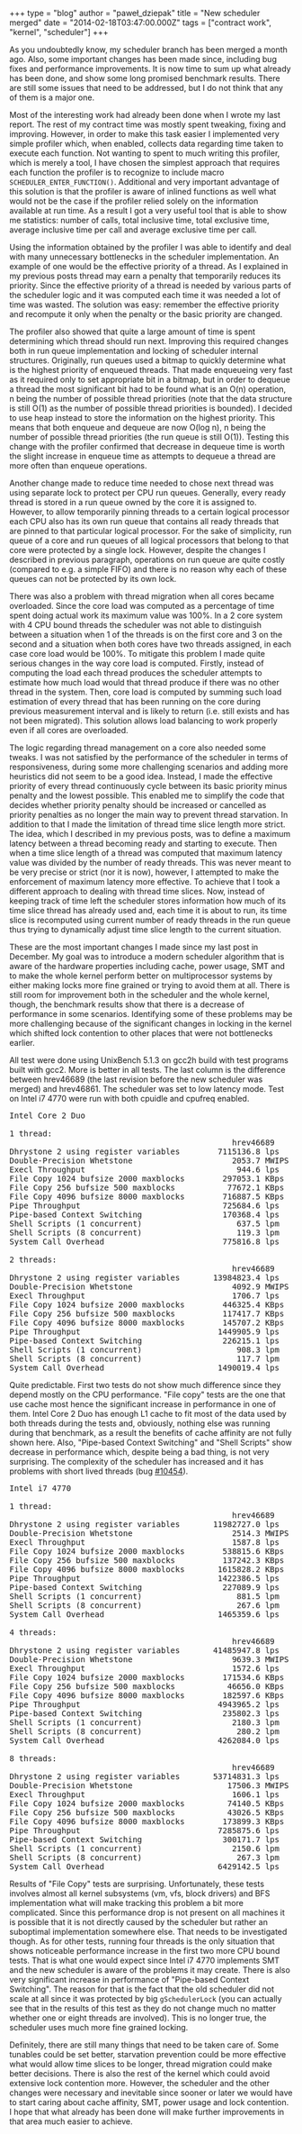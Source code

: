 +++
type = "blog"
author = "paweł_dziepak"
title = "New scheduler merged"
date = "2014-02-18T03:47:00.000Z"
tags = ["contract work", "kernel", "scheduler"]
+++

As you undoubtedly know, my scheduler branch has been merged a month ago. Also, some important changes has been made since, including bug fixes and performance improvements. It is now time to sum up what already has been done, and show some long promised benchmark results. There are still some issues that need to be addressed, but I do not think that any of them is a major one.
<!--break-->
Most of the interesting work had already been done when I wrote my last report. The rest of my contract time was mostly spent tweaking, fixing and improving. However, in order to make this task easier I implemented very simple profiler which, when enabled, collects data regarding time taken to execute each function. Not wanting to spent to much writing this profiler, which is merely a tool, I have chosen the simplest approach that requires each function the profiler is to recognize to include macro <code>SCHEDULER_ENTER_FUNCTION()</code>. Additional and very important advantage of this solution is that the profiler is aware of inlined functions as well what would not be the case if the profiler relied solely on the information available at run time. As a result I got a very useful tool that is able to show me statistics: number of calls, total inclusive time, total exclusive time, average inclusive time per call and average exclusive time per call.

Using the information obtained by the profiler I was able to identify and deal with many unnecessary bottlenecks in the scheduler implementation. An example of one would be the effective priority of a thread. As I explained in my previous posts thread may earn a penalty that temporarily reduces its priority. Since the effective priority of a thread is needed by various parts of the scheduler logic and it was computed each time it was needed a lot of time was wasted. The solution was easy: remember the effective priority and recompute it only when the penalty or the basic priority are changed.

The profiler also showed that quite a large amount of time is spent determining which thread should run next. Improving this required changes both in run queue implementation and locking of scheduler internal structures. Originally, run queues used a bitmap to quickly determine what is the highest priority of enqueued threads. That made enqueueing very fast as it required only to set appropriate bit in a bitmap, but in order to dequeue a thread the most significant bit had to be found what is an O(n) operation, n being the number of possible thread priorities (note that the data structure is still O(1) as the number of possible thread priorities is bounded). I decided to use heap instead to store the information on the highest priority. This means that both enqueue and dequeue are now O(log n), n being the number of possible thread priorities (the run queue is still O(1)). Testing this change with the profiler confirmed that decrease in dequeue time is worth the slight increase in enqueue time as attempts to dequeue a thread are more often than enqueue operations.

Another change made to reduce time needed to chose next thread was using separate lock to protect per CPU run queues. Generally, every ready thread is stored in a run queue owned by the core it is assigned to. However, to allow temporarily pinning threads to a certain logical processor each CPU also has its own run queue that contains all ready threads that are pinned to that particular logical processor. For the sake of simplicity, run queue of a core and run queues of all logical processors that belong to that core were protected by a single lock. However, despite the changes I described in previous paragraph, operations on run queue are quite costly (compared to e.g. a simple FIFO) and there is no reason why each of these queues can not be protected by its own lock.

There was also a problem with thread migration when all cores became overloaded. Since the core load was computed as a percentage of time spent doing actual work its maximum value was 100%. In a 2 core system with 4 CPU bound threads the scheduler was not able to distinguish between a situation when 1 of the threads is on the first core and 3 on the second and a situation when both cores have two threads assigned, in each case core load would be 100%. To mitigate this problem I made quite serious changes in the way core load is computed. Firstly, instead of computing the load each thread produces the scheduler attempts to estimate how much load would that thread produce if there was no other thread in the system. Then, core load is computed by summing such load estimation of every thread that has been running on the core during previous measurement interval and is likely to return (i.e. still exists and has not been migrated). This solution allows load balancing to work properly even if all cores are overloaded.

The logic regarding thread management on a core also needed some tweaks. I was not satisfied by the performance of the scheduler in terms of responsiveness, during some more challenging scenarios and adding more heuristics did not seem to be a good idea. Instead, I made the effective priority of every thread continuously cycle between its basic priority minus penalty and the lowest possible. This enabled me to simplify the code that decides whether priority penalty should be increased or cancelled as priority penalties as no longer the main way to prevent thread starvation. In addition to that I made the limitation of thread time slice length more strict. The idea, which I described in my previous posts, was to define a maximum latency between a thread becoming ready and starting to execute. Then when a time slice length of a thread was computed that maximum latency value was divided by the number of ready threads. This was never meant to be very precise or strict (nor it is now), however, I attempted to make the enforcement of maximum latency more effective. To achieve that I took a different approach to dealing with thread time slices. Now, instead of keeping track of time left the scheduler stores information how much of its time slice thread has already used and, each time it is about to run, its time slice is recomputed using current number of ready threads in the run queue thus trying to dynamically adjust time slice length to the current situation.

These are the most important changes I made since my last post in December. My goal was to introduce a modern scheduler algorithm that is aware of the hardware properties including cache, power usage, SMT and to make the whole kernel perform better on multiprocessor systems by either making locks more fine grained or trying to avoid them at all. There is still room for improvement both in the scheduler and the whole kernel, though, the benchmark results show that there is a decrease of performance in some scenarios. Identifying some of these problems may be more challenging because of the significant changes in locking in the kernel which shifted lock contention to other places that were not bottlenecks earlier.

All test were done using UnixBench 5.1.3 on gcc2h build with test programs built with gcc2. More is better in all tests. The last column is the difference between hrev46689 (the last revision before the new scheduler was merged) and hrev46861. The scheduler was set to low latency mode. Test on Intel i7 4770 were run with both cpuidle and cpufreq enabled.

<pre>
Intel Core 2 Duo

1 thread:
                                               hrev46689            hrev46861
Dhrystone 2 using register variables        7115136.8 lps        7280919.5 lps      2.3%
Double-Precision Whetstone                     2053.7 MWIPS         2053.3 MWIPS    0.0%
Execl Throughput                                944.6 lps           1089.3 lps     15.3%
File Copy 1024 bufsize 2000 maxblocks        297053.1 KBps        333946.7 KBps    12.4%
File Copy 256 bufsize 500 maxblocks           77672.1 KBps         88647.2 KBps    14.1%
File Copy 4096 bufsize 8000 maxblocks        716887.5 KBps        788334.1 KBps    10.0%
Pipe Throughput                              725684.6 lps         860490.1 lps     18.6%
Pipe-based Context Switching                 170368.4 lps         128296.0 lps    -24.7%
Shell Scripts (1 concurrent)                    637.5 lpm            573.9 lpm    -10.0%
Shell Scripts (8 concurrent)                    119.3 lpm             81.6 lpm    -31.6%
System Call Overhead                         775816.8 lps         960850.4 lps     23.9%

2 threads:
                                               hrev46689            hrev46861
Dhrystone 2 using register variables       13984823.4 lps       14114026.6 lps      0.9%
Double-Precision Whetstone                     4092.9 MWIPS         4099.5 MWIPS    0.2%
Execl Throughput                               1706.7 lps           1941.1 lps     13.7%
File Copy 1024 bufsize 2000 maxblocks        446325.4 KBps        457893.4 KBps     2.6%
File Copy 256 bufsize 500 maxblocks          117417.7 KBps        119450.6 KBps     1.7%
File Copy 4096 bufsize 8000 maxblocks        145707.2 KBps       1076602.3 KBps   638.9%
Pipe Throughput                             1449905.9 lps        1711562.9 lps     18.0%
Pipe-based Context Switching                 226215.1 lps         190808.2 lps    -15.7%
Shell Scripts (1 concurrent)                    908.3 lpm            685.8 lpm    -24.5%
Shell Scripts (8 concurrent)                    117.7 lpm             75.4 lpm    -35.9%
System Call Overhead                        1490019.4 lps        1830241.4 lps     22.8%
</pre>

Quite predictable. First two tests do not show much difference since they depend mostly on the CPU performance. "File copy" tests are the one that use cache most hence the significant increase in performance in one of them. Intel Core 2 Duo has enough L1 cache to fit most of the data used by both threads during the tests and, obviously, nothing else was running during that benchmark, as a result the benefits of cache affinity are not fully shown here. Also, "Pipe-based Context Switching" and "Shell Scripts" show decrease in performance which, despite being a bad thing, is not very surprising. The complexity of the scheduler has increased and it has problems with short lived threads (bug <a href="https://dev.haiku-os.org/ticket/10454">#10454</a>).

<pre>
Intel i7 4770

1 thread:
                                               hrev46689            hrev46861
Dhrystone 2 using register variables       11982727.0 lps       12005758.1 lps      0.2%
Double-Precision Whetstone                     2514.3 MWIPS         2515.7 MWIPS    0.1%
Execl Throughput                               1587.8 lps           1794.9 lps     13.0%
File Copy 1024 bufsize 2000 maxblocks        538815.6 KBps        593178.5 KBps    10.1%
File Copy 256 bufsize 500 maxblocks          137242.3 KBps        155385.4 KBps    13.2%
File Copy 4096 bufsize 8000 maxblocks       1615828.2 KBps       1584127.7 KBps    -2.0%
Pipe Throughput                             1422386.5 lps        1608623.9 lps     13.1%
Pipe-based Context Switching                 227089.9 lps         179972.5 lps    -20.7%
Shell Scripts (1 concurrent)                    881.5 lpm           1026.3 lpm     16.4%
Shell Scripts (8 concurrent)                    267.6 lpm            265.9 lpm     -0.6%
System Call Overhead                        1465359.6 lps        1670277.3 lps     14.0%

4 threads:
                                               hrev46689            hrev46861
Dhrystone 2 using register variables       41485947.8 lps       47924921.0 lps     15.5%
Double-Precision Whetstone                     9639.3 MWIPS        10061.3 MWIPS    4.4%
Execl Throughput                               1572.6 lps           1920.5 lps     22.1%
File Copy 1024 bufsize 2000 maxblocks        171534.6 KBps         73747.3 KBps   -57.0%
File Copy 256 bufsize 500 maxblocks           46656.0 KBps         49328.8 KBps     5.7%
File Copy 4096 bufsize 8000 maxblocks        182597.6 KBps        294309.9 KBps    61.2%
Pipe Throughput                             4943965.2 lps        6385496.1 lps     29.2%
Pipe-based Context Switching                 235802.3 lps         529553.1 lps    124.6%
Shell Scripts (1 concurrent)                   2180.3 lpm           2087.7 lpm     -4.2%
Shell Scripts (8 concurrent)                    280.2 lpm            255.6 lpm     -8.8%
System Call Overhead                        4262084.0 lps        5017380.6 lps     17.7%

8 threads:
                                               hrev46689            hrev46861
Dhrystone 2 using register variables       53714831.3 lps       54277995.3 lps      1.0%
Double-Precision Whetstone                    17506.3 MWIPS        17812.0 MWIPS    1.7%
Execl Throughput                               1606.1 lps           1747.1 lps      8.8%
File Copy 1024 bufsize 2000 maxblocks         74140.5 KBps         57900.0 KBps   -21.9%
File Copy 256 bufsize 500 maxblocks           43026.5 KBps         46933.9 KBps     9.1%
File Copy 4096 bufsize 8000 maxblocks        173899.3 KBps        207896.0 KBps    19.5%
Pipe Throughput                             7285875.6 lps        8710492.6 lps     19.6%
Pipe-based Context Switching                 300171.7 lps         864860.7 lps    188.1%
Shell Scripts (1 concurrent)                   2150.6 lpm           1986.6 lpm     -7.6%
Shell Scripts (8 concurrent)                    267.3 lpm            230.8 lpm    -13.7%
System Call Overhead                        6429142.5 lps        6818879.6 lps      6.1%
</pre>

Results of "File Copy" tests are surprising. Unfortunately, these tests involves almost all kernel subsystems (vm, vfs, block drivers) and BFS implementation what will make tracking this problem a bit more complicated. Since this performance drop is not present on all machines it is possible that it is not directly caused by the scheduler but rather an suboptimal implementation somewhere else. That needs to be investigated though. As for other tests, running four threads is the only situation that shows noticeable performance increase in the first two more CPU bound tests. That is what one would expect since Intel i7 4770 implements SMT and the new scheduler is aware of the problems it may create. There is also very significant increase in performance of "Pipe-based Context Switching". The reason for that is the fact that the old scheduler did not scale at all since it was protected by big <code>gSchedulerLock</code> (you can actually see that in the results of this test as they do not change much no matter whether one or eight threads are involved). This is no longer true, the scheduler uses much more fine grained locking.

Definitely, there are still many things that need to be taken care of. Some tunables could be set better, starvation prevention could be more effective what would allow time slices to be longer, thread migration could make better decisions. There is also the rest of the kernel which could avoid extensive lock contention more. However, the scheduler and the other changes were necessary and inevitable since sooner or later we would have to start caring about cache affinity, SMT, power usage and lock contention. I hope that what already has been done will make further improvements in that area much easier to achieve.